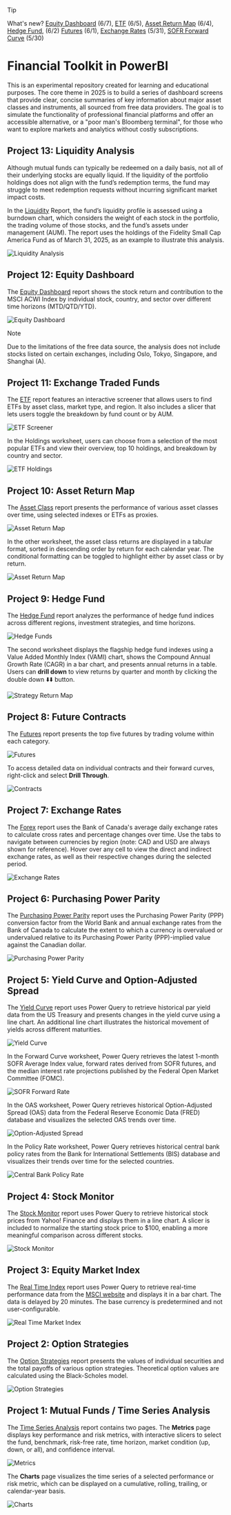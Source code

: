 > [!TIP]
> What's new? [Equity Dashboard](#project-12-equity-dashboard) (6/7), [ETF](#project-11-exchange-traded-funds) (6/5), [Asset Return Map](#project-10-asset-return-map) (6/4), [Hedge Fund](#project-9-hedge-fund), (6/2) [Futures](#project-8-future-contracts) (6/1), [Exchange Rates](#project-7-exchange-rates) (5/31), [SOFR Forward Curve](#project-5-yield-curve-and-option-adjusted-spread) (5/30)

# Financial Toolkit in PowerBI

This is an experimental repository created for learning and educational purposes. The core theme in 2025 is to build a series of dashboard screens that provide clear, concise summaries of key information about major asset classes and instruments, all sourced from free data providers. The goal is to simulate the functionality of professional financial platforms and offer an accessible alternative, or a "poor man's Bloomberg terminal", for those who want to explore markets and analytics without costly subscriptions.

## Project 13: Liquidity Analysis

Although mutual funds can typically be redeemed on a daily basis, not all of their underlying stocks are equally liquid. If the liquidity of the portfolio holdings does not align with the fund’s redemption terms, the fund may struggle to meet redemption requests without incurring significant market impact costs.

In the [Liquidity](Liquidity.pbix) Report, the fund’s liquidity profile is assessed using a burndown chart, which considers the weight of each stock in the portfolio, the trading volume of those stocks, and the fund’s assets under management (AUM). The report uses the holdings of the Fidelity Small Cap America Fund as of March 31, 2025, as an example to illustrate this analysis.

<img src="images/liquidity.png" alt="Liquidity Analysis" />

## Project 12: Equity Dashboard

The [Equity Dashboard](Equity.pbix) report shows the stock return and contribution to the MSCI ACWI Index by individual stock, country, and sector over different time horizons (MTD/QTD/YTD).

<img src="images/equity.png" alt="Equity Dashboard" />

> [!NOTE]  
> Due to the limitations of the free data source, the analysis does not include stocks listed on certain exchanges, including Oslo, Tokyo, Singapore, and Shanghai (A).

## Project 11: Exchange Traded Funds

The [ETF](ETF.pbix) report features an interactive screener that allows users to find ETFs by asset class, market type, and region. It also includes a slicer that lets users toggle the breakdown by fund count or by AUM.

<img src="images/etf.png" alt="ETF Screener" />

In the Holdings worksheet, users can choose from a selection of the most popular ETFs and view their overview, top 10 holdings, and breakdown by country and sector.

<img src="images/holdings.png" alt="ETF Holdings" />

## Project 10: Asset Return Map

The [Asset Class](Asset%20Class.pbix) report presents the performance of various asset classes over time, using selected indexes or ETFs as proxies.

<img src="images/asset_class.png" alt="Asset Return Map" />

In the other worksheet, the asset class returns are displayed in a tabular format, sorted in descending order by return for each calendar year. The conditional formatting can be toggled to highlight either by asset class or by return.

<img src="images/asset_class.gif" alt="Asset Return Map" />

## Project 9: Hedge Fund

The [Hedge Fund](Hedge%20Fund.pbix) report analyzes the performance of hedge fund indices across different regions, investment strategies, and time horizons.

<img src="images/hedge_funds.png" alt="Hedge Funds" />

The second worksheet displays the flagship hedge fund indexes using a Value Added Monthly Index (VAMI) chart, shows the Compound Annual Growth Rate (CAGR) in a bar chart, and presents annual returns in a table. Users can **drill down** to view returns by quarter and month by clicking the double down ⬇️⬇️ button.

<img src="images/hf_strategy_map.png" alt="Strategy Return Map" />

## Project 8: Future Contracts

The [Futures](Futures.pbix) report presents the top five futures by trading volume within each category.

<img src="images/futures.png" alt="Futures" />

To access detailed data on individual contracts and their forward curves, right-click and select **Drill Through**.

<img src="images/contracts.png" alt="Contracts" />

## Project 7: Exchange Rates

The [Forex](Forex.pbix) report uses the Bank of Canada's average daily exchange rates to calculate cross rates and percentage changes over time. Use the tabs to navigate between currencies by region (note: CAD and USD are always shown for reference). Hover over any cell to view the direct and indirect exchange rates, as well as their respective changes during the selected period.

<img src="images/forex.png" alt="Exchange Rates" />

## Project 6: Purchasing Power Parity

The [Purchasing Power Parity](Purchasin%20Power%20Parity.pbix) report uses the Purchasing Power Parity (PPP) conversion factor from the World Bank and annual exchange rates from the Bank of Canada to calculate the extent to which a currency is overvalued or undervalued relative to its Purchasing Power Parity (PPP)-implied value against the Canadian dollar.

<img src="images/ppp.png" alt="Purchasing Power Parity" />

## Project 5: Yield Curve and Option-Adjusted Spread

The [Yield Curve](Yield%20Curve.pbix) report uses Power Query to retrieve historical par yield data from the US Treasury and presents changes in the yield curve using a line chart. An additional line chart illustrates the historical movement of yields across different maturities.

<img src="images/yield_curve.png" alt="Yield Curve" />

In the Forward Curve worksheet, Power Query retrieves the latest 1-month SOFR Average Index value, forward rates derived from SOFR futures, and the median interest rate projections published by the Federal Open Market Committee (FOMC).

<img src="images/sofr.png" alt="SOFR Forward Rate" />

In the OAS worksheet, Power Query retrieves historical Option-Adjusted Spread (OAS) data from the Federal Reserve Economic Data (FRED) database and visualizes the selected OAS trends over time.

<img src="images/oas.png" alt="Option-Adjusted Spread" />

In the Policy Rate worksheet, Power Query retrieves historical central bank policy rates from the Bank for International Settlements (BIS) database and visualizes their trends over time for the selected countries.

<img src="images/policy_rate.png" alt="Central Bank Policy Rate" />

## Project 4: Stock Monitor

The [Stock Monitor](Stock%20Monitor.pbix) report uses Power Query to retrieve historical stock prices from Yahoo! Finance and displays them in a line chart. A slicer is included to normalize the starting stock price to $100, enabling a more meaningful comparison across different stocks.

<img src="images/stocks.png" alt="Stock Monitor" />

## Project 3: Equity Market Index

The [Real Time Index](Real%20Time%20Index.pbix) report uses Power Query to retrieve real-time performance data from the [MSCI website](https://www.msci.com/real-time-index-data-search) and displays it in a bar chart. The data is delayed by 20 minutes. The base currency is predetermined and not user-configurable.

<img src="images/index_rt.png" alt="Real Time Market Index" />

## Project 2: Option Strategies

The [Option Strategies](Option%20Strategies.pbix) report presents the values of individual securities and the total payoffs of various option strategies. Theoretical option values are calculated using the Black-Scholes model.

<img src="images/options.png" alt="Option Strategies" />

## Project 1: Mutual Funds / Time Series Analysis

The [Time Series Analysis](Time%20Series%20Analysis.pbix) report contains two pages. The **Metrics** page displays key performance and risk metrics, with interactive slicers to select the fund, benchmark, risk-free rate, time horizon, market condition (up, down, or all), and confidence interval.

<img src="images/ftk_metrics.png" alt="Metrics" />

The **Charts** page visualizes the time series of a selected performance or risk metric, which can be displayed on a cumulative, rolling, trailing, or calendar-year basis.

<img src="images/ftk_charts.png" alt="Charts" />